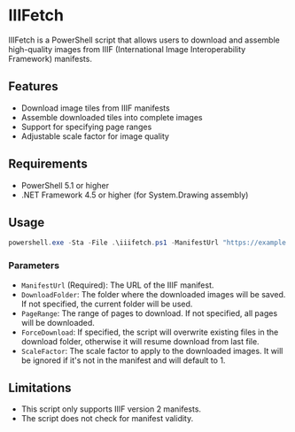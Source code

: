 # IIIFetch

IIIFetch is a PowerShell script that allows users to download and assemble high-quality images from IIIF (International Image Interoperability Framework) manifests.

## Features

- Download image tiles from IIIF manifests
- Assemble downloaded tiles into complete images
- Support for specifying page ranges
- Adjustable scale factor for image quality

## Requirements

- PowerShell 5.1 or higher
- .NET Framework 4.5 or higher (for System.Drawing assembly)

## Usage

```powershell
powershell.exe -Sta -File .\iiifetch.ps1 -ManifestUrl "https://example.com/manifest.json" -DownloadFolder "C:\Downloads" -PageRange "1-5" -ForceDownload -ScaleFactor 2
```

### Parameters

- `ManifestUrl` (Required): The URL of the IIIF manifest.
- `DownloadFolder`: The folder where the downloaded images will be saved. If not specified, the current folder will be used.
- `PageRange`: The range of pages to download. If not specified, all pages will be downloaded.
- `ForceDownload`: If specified, the script will overwrite existing files in the download folder, otherwise it will resume download from last file.
- `ScaleFactor`: The scale factor to apply to the downloaded images. It will be ignored if it's not in the manifest and will default to 1.

## Limitations

- This script only supports IIIF version 2 manifests.
- The script does not check for manifest validity.
